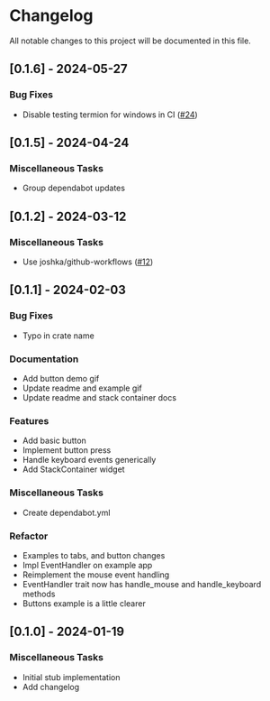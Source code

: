 # Changelog

All notable changes to this project will be documented in this file.

<!-- generated by git-cliff -->
## [0.1.6] - 2024-05-27

### Bug Fixes

- Disable testing termion for windows in CI ([#24](https://github.com/joshka/ratatui-widgets/pull/24))

<!-- generated by git-cliff -->
## [0.1.5] - 2024-04-24

### Miscellaneous Tasks

- Group dependabot updates

<!-- generated by git-cliff -->
<!-- generated by git-cliff -->
<!-- generated by git-cliff -->
## [0.1.2] - 2024-03-12

### Miscellaneous Tasks

- Use joshka/github-workflows ([#12](https://github.com/joshka/ratatui-widgets/pull/12))

<!-- generated by git-cliff -->
## [0.1.1] - 2024-02-03

### Bug Fixes

- Typo in crate name

### Documentation

- Add button demo gif
- Update readme and example gif
- Update readme and stack container docs

### Features

- Add basic button
- Implement button press
- Handle keyboard events generically
- Add StackContainer widget

### Miscellaneous Tasks

- Create dependabot.yml

### Refactor

- Examples to tabs, and button changes
- Impl EventHandler on example app
- Reimplement the mouse event handling
- EventHandler trait now has handle_mouse and handle_keyboard methods
- Buttons example is a little clearer

<!-- generated by git-cliff -->
## [0.1.0] - 2024-01-19

### Miscellaneous Tasks

- Initial stub implementation
- Add changelog

<!-- generated by git-cliff -->
